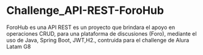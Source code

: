 # Challenge_API-REST-ForoHub
ForoHub es una API REST es un proyecto que brindara el apoyo en operaciones CRUD, para una plataforma de discusiones (Foro), mediante el uso de Java, Spring Boot, JWT,H2., contruida para el challenge de Alura Latam G8

